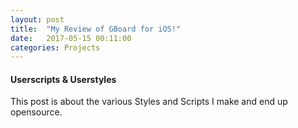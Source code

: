 ```yaml
---
layout: post
title:  "My Review of GBoard for iOS!"
date:   2017-05-15 00:11:00
categories: Projects
---
```


#### Userscripts & Userstyles

This post is about the various Styles and Scripts I make and end up opensource. 